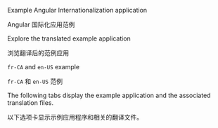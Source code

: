Example Angular Internationalization application

Angular 国际化应用范例

Explore the translated example application

浏览翻译后的范例应用

`fr-CA` and `en-US` example

`fr-CA` 和 `en-US` 范例

The following tabs display the example application and the associated translation files.

以下选项卡显示示例应用程序和相关的翻译文件。